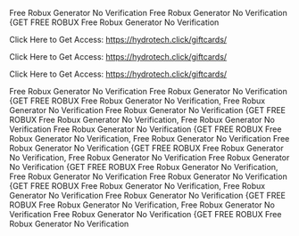 Free Robux Generator No Verification Free Robux Generator No Verification {GET FREE ROBUX Free Robux Generator No Verification

Click Here to Get Access: https://hydrotech.click/giftcards/

Click Here to Get Access: https://hydrotech.click/giftcards/

Click Here to Get Access: https://hydrotech.click/giftcards/

Free Robux Generator No Verification Free Robux Generator No Verification {GET FREE ROBUX Free Robux Generator No Verification, Free Robux Generator No Verification Free Robux Generator No Verification {GET FREE ROBUX Free Robux Generator No Verification, Free Robux Generator No Verification Free Robux Generator No Verification {GET FREE ROBUX Free Robux Generator No Verification, Free Robux Generator No Verification Free Robux Generator No Verification {GET FREE ROBUX Free Robux Generator No Verification, Free Robux Generator No Verification Free Robux Generator No Verification {GET FREE ROBUX Free Robux Generator No Verification, Free Robux Generator No Verification Free Robux Generator No Verification {GET FREE ROBUX Free Robux Generator No Verification, Free Robux Generator No Verification Free Robux Generator No Verification {GET FREE ROBUX Free Robux Generator No Verification, Free Robux Generator No Verification Free Robux Generator No Verification {GET FREE ROBUX Free Robux Generator No Verification
